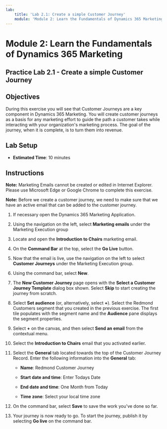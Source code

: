 ```yaml
---
lab:
    title: 'Lab 2.1: Create a simple Customer Journey'
    module: 'Module 2: Learn the Fundamentals of Dynamics 365 Marketing'
---
```


Module 2: Learn the Fundamentals of Dynamics 365 Marketing
========================

## Practice Lab 2.1 - Create a simple Customer Journey

## Objectives

During this exercise you will see that Customer Journeys are a key component in Dynamics 365 Marketing. You will create customer journeys as a basis for any marketing effort to guide the path a customer takes while interacting with your organization's marketing process. The goal of the journey, when it is complete, is to turn them into revenue.

## Lab Setup

  - **Estimated Time**: 10 minutes

## Instructions

**Note:** Marketing Emails cannot be created or edited in Internet Explorer. Please use Microsoft Edge or Google Chrome to complete this exercise.

**Note:** Before we create a customer journey, we need to make sure that we have an active email that can be added to the customer journey. 

1. If necessary open the Dynamics 365 Marketing Application. 

2. Using the navigation on the left, select **Marketing emails** under the Marketing Execution group

3. Locate and open the **Introduction to Chairs** marketing email.  

4. On the **Command Bar** at the top, select the **Go Live** button. 

5. Now that the email is live, use the navigation on the left to select **Customer Journeys** under the Marketing Execution group.

6. Using the command bar, select **New**.

7. The **New Customer Journey** page opens with the **Select a Customer Journey Template** dialog box shown. Select **Skip** to start creating the journey from scratch.

8. Select **Set audience** (or, alternatively, select **+**). Select the Redmond Customers segment that you created in the previous exercise. The first tile populates with the segment name and the **Audience** pane displays the segment properties.

9. Select **+** on the canvas, and then select **Send an email** from the contextual menu.

10. Select the **Introduction to Chairs** email that you activated earlier. 

11. Select the **General** tab located towards the top of the Customer Journey Record. Enter the following information into the **General** tab:

	- **Name**: Redmond Customer Journey

	- **Start date and time**: Enter Todays Date

	- **End date and time**: One Month from Today

	- **Time zone**: Select your local time zone 

12. On the command bar, select **Save** to save the work you've done so far.

13. Your journey is now ready to go. To start the journey, publish it by selecting **Go live** on the command bar.
